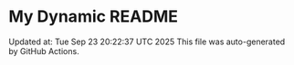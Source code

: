 # My Dynamic README
Updated at: Tue Sep 23 20:22:37 UTC 2025
This file was auto-generated by GitHub Actions.
